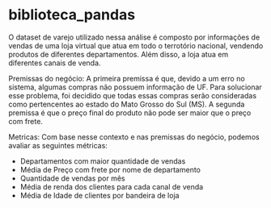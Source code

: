 # biblioteca_pandas
O dataset de varejo utilizado nessa análise é composto por informações de vendas de uma loja virtual que atua em todo o terrotório nacional, vendendo produtos de diferentes departamentos. Além disso, a loja atua em diferentes canais de venda. 

Premissas do negócio:
A primeira premissa é que, devido a um erro no sistema, algumas compras não possuem informação de UF. Para solucionar esse problema, foi decidido que todas essas compras serão consideradas como pertencentes ao estado do Mato Grosso do Sul (MS). A segunda premissa é que o preço final do produto não pode ser maior que o preço com frete.

Metricas:
Com base nesse contexto e nas premissas do negócio, podemos avaliar as seguintes métricas:
- Departamentos com maior quantidade de vendas
- Média de Preço com frete por nome de departamento
- Quantidade de vendas por mês
- Média de renda dos clientes para cada canal de venda
- Média de Idade de clientes por bandeira de loja
